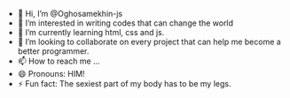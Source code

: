 - 👋 Hi, I’m @Oghosamekhin-js
- 👀 I’m interested in writing codes that can change the world
- 🌱 I’m currently learning html, css and js.
- 💞️ I’m looking to collaborate on every project that can help me become a better programmer.
- 📫 How to reach me ...
- 😄 Pronouns: HIM!
- ⚡ Fun fact: The sexiest part of my body  has to be my legs.

<!---
Oghosamekhin-js/Oghosamekhin-js is a ✨ special ✨ repository because its `README.md` (this file) appears on your GitHub profile.
You can click the Preview link to take a look at your changes.
--->
